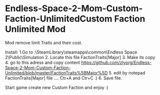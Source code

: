 # Endless-Space-2-Mom-Custom-Faction-UnlimitedCustom Faction Unlimited Mod
Mod remove limit Traits and their cost. 

Install:
1.Go to :\SteamLibrary\steamapps\common\Endless Space 2\Public\Simulation
2. Locate this file FactionTraits[Major]
3. Make its copy
4. go to this adress and copy content
https://github.com/zlyorg/Endless-Space-2-Mom-Custom-Faction-Unlimited/blob/master/FactionTraits%5BMajor%5D
5. edit by notepad FactionTraits[Major] file .... Ctr+A and Ctr+C :)
6. Save file.

Start game create new Custom Faction and enjoy :)
